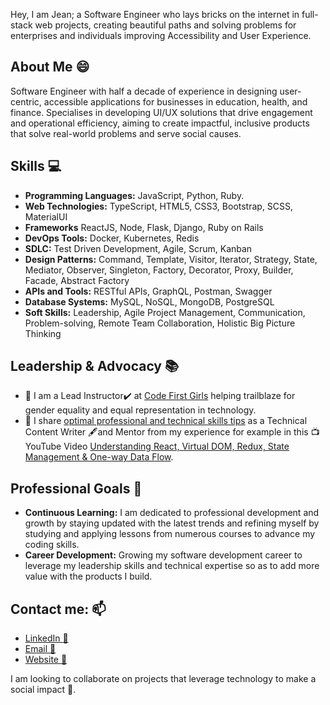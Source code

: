 <!--
**KabohaJeanMark/KabohaJeanMark** is a ✨ _special_ ✨ repository because its `README.md` (this file) appears on your GitHub profile.

Here are some ideas to get you started:

- 🔭 I’m currently working on ...
- 🌱 I’m currently learning ...
- 👯 I’m looking to collaborate on ...
- 🤔 I’m looking for help with ...
- 💬 Ask me about ...
- 📫 How to reach me: ...
- 😄 Pronouns: ...
- ⚡ Fun fact: ...
- [![Top Langs](https://github-readme-stats.vercel.app/api/top-langs/?username=KabohajeanMark)](https://github.com/anuraghazra/github-readme-stats) 
![Full-Stack Web Developer](https://user-images.githubusercontent.com/44635784/110093819-31e6fa80-7dac-11eb-885a-b936272a445a.gif)
-->
Hey, I am Jean; a Software Engineer who lays bricks on the internet in full-stack web projects, creating beautiful paths and solving problems for enterprises and individuals improving Accessibility and User Experience.

## About Me 😄
Software Engineer with half a decade of experience in designing user-centric, accessible applications for businesses in education, health, and finance. Specialises in developing UI/UX solutions that drive engagement and operational efficiency, aiming to create impactful, inclusive products that solve real-world problems and serve social causes.

## Skills :computer:
- **Programming Languages:** JavaScript, Python, Ruby.
- **Web Technologies:** TypeScript, HTML5, CSS3, Bootstrap, SCSS, MaterialUI
- **Frameworks** ReactJS, Node, Flask, Django, Ruby on Rails
- **DevOps Tools:** Docker, Kubernetes, Redis
- **SDLC:** Test Driven Development, Agile, Scrum, Kanban
- **Design Patterns:** Command, Template, Visitor, Iterator, Strategy, State, Mediator, Observer, Singleton, Factory, Decorator, Proxy, Builder, Facade, Abstract Factory
- **APIs and Tools:** RESTful APIs, GraphQL, Postman, Swagger
- **Database Systems:** MySQL, NoSQL, MongoDB, PostgreSQL
- **Soft Skills:** Leadership, Agile Project Management, Communication, Problem-solving, Remote Team Collaboration, Holistic Big Picture Thinking

## Leadership & Advocacy 📚
- 🌱 I am a Lead Instructor✔️ at [Code First Girls](https://codefirstgirls.com/) helping trailblaze for gender equality and equal representation in technology.
- 🌱 I share [optimal professional and technical skills tips](https://www.microverse.org/blog-authors/kaboha-jean-mark) as a Technical Content Writer 🖋️and Mentor from my experience for example in this :tv: YouTube Video [Understanding React, Virtual DOM, Redux, State Management & One-way Data Flow](https://www.youtube.com/watch?v=E2rG5Yd_XR0&ab_channel=Microverse).

## Professional Goals 🚀
- **Continuous Learning:** I am dedicated to professional development and growth by staying updated with the latest trends and refining myself by studying and applying lessons from numerous courses to advance my coding skills.
- **Career Development:** Growing my software development career to leverage my leadership skills and technical expertise so as to add more value with the products I build.

## Contact me: 📫
- [LinkedIn 🔗](https://www.linkedin.com/in/jeanmarkkaboha/)
- [Email 📧](mailto:kabohajeanmark@gmail.com)
- [Website 🔭](https://www.kabohajeanmark.com/)

I am looking to collaborate on projects that leverage technology to make a social impact 🤝.


